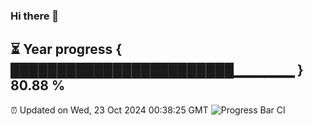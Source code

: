 ### Hi there 👋
⏳ Year progress { ████████████████████████▁▁▁▁▁▁ } 80.88 %
---
⏰ Updated on Wed, 23 Oct 2024 00:38:25 GMT
![Progress Bar CI](https://github.com/Moyi321/Moyi321/workflows/Progress%20Bar%20CI/badge.svg)
